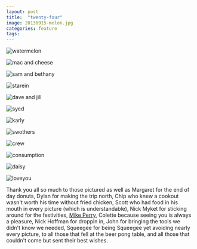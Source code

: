 ```yaml
---
layout: post
title:  "twenty-four"
image: 20130915-melon.jpg
categories: feature
tags:
---
```


![watermelon][1]

![mac and cheese][2]

![sam and bethany][3]

![starein][4]

![dave and jill][5]

![syed][6]

![karly][7]

![swothers][8]

![crew][9]

![consumption][10]

![daisy][11]

![loveyou][12]

Thank you all so much to those pictured as well as Margaret for the end of day donuts, Dylan for making the trip north, Chip who knew a cookout wasn't worth his time without fried chicken, Scott who had food in his mouth in every picture (which is understandable), Nick Myket for sticking around for the festivities, [Mike Perry](http://stevenja.co/bs/images/20130915-terry.gif), Colette because seeing you is always a pleasure, Nick Hoffman for droppin in, John for bringing the tools we didn't know we needed, Squeegee for being Squeegee yet avoiding nearly every picture, to all those that fell at the beer pong table, and all those that couldn't come but sent their best wishes.


[1]: http://stevenja.co/bs/images/20130915-melon.jpg "no seeds"
[2]: http://stevenja.co/bs/images/20130915-macandcheese.jpg "cheesin'"
[3]: http://stevenja.co/bs/images/20130915-samanthany.jpg "<3"
[4]: http://stevenja.co/bs/images/20130915-starein.gif "caught blake starin'"
[5]: http://stevenja.co/bs/images/20130915-davejill.jpg "I agree dave!"
[6]: http://stevenja.co/bs/images/20130915-syed.gif "majestic"
[7]: http://stevenja.co/bs/images/20130915-karly.jpg "so mysterious"
[8]: http://stevenja.co/bs/images/20130915-swothers.gif "wait for it"
[9]: http://stevenja.co/bs/images/20130915-crew.jpg "manny scared"
[10]: http://stevenja.co/bs/images/20130915-consumption.gif "slow down tj"
[11]: http://stevenja.co/bs/images/20130915-daisy.jpg "hey daisy"
[12]: http://stevenja.co/bs/images/20130915-loveyou.gif "love you all like these baby pickles.  oops."